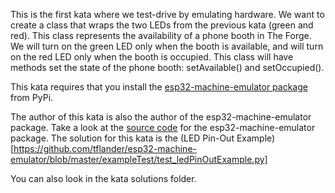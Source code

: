 This is the first kata where we test-drive by emulating hardware.  We want to create a class that wraps the two LEDs from the previous kata (green and red).  This class represents the availability of a phone booth in The Forge.  We will turn on the green LED only when the booth is available, and will turn on the red LED only when the booth is occupied.  This class will have methods set the state of the phone booth: setAvailable() and setOccupied().

This kata requires that you install the [esp32-machine-emulator package](https://pypi.org/project/esp32-machine-emulator/) from PyPi.

The author of this kata is also the author of the esp32-machine-emulator package.  Take a look at the [source code](https://github.com/tflander/esp32-machine-emulator) for the esp32-machine-emulator package.  The solution for this kata is the (LED Pin-Out Example)[https://github.com/tflander/esp32-machine-emulator/blob/master/exampleTest/test_ledPinOutExample.py]

You can also look in the kata solutions folder.
